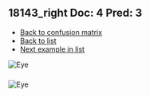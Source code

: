 ## 18143_right Doc: 4 Pred: 3
- [Back to confusion matrix](https://github.com/juliandewit/kaggle_retinopathy/blob/master/matrix.md)
- [Back to list](https://github.com/juliandewit/kaggle_retinopathy/blob/master/lists/43/list.md)
- [Next example in list](https://github.com/juliandewit/kaggle_retinopathy/blob/master/lists/43/18/18370_left.md)

![Eye](https://retinopaty.blob.core.windows.net/size1024/18143_right_4.jpeg)

### 

![Eye]()
